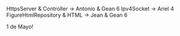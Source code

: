 HttpsServer & Controller -> Antonio & Gean  6
Ipv4Socket -> Ariel                         4
FigureHtmlRepository & HTML -> Jean & Gean  6

1 de Mayo!

